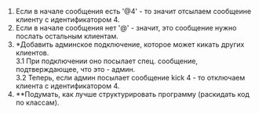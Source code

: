 

1. Если в начале сообщения есть '@4' - то значит отсылаем сообщеине клиенту с идентификатором 4.
2. Если в начале сообщения нет '@' - значит, это сообщение нужно послать остальным клиентам. 
3. *Добавить админское подключение, которое может кикать других клиентов.<br>
3.1 При подключении оно посылает спец. сообщение, подтверждающее, что это - админ.<br>
3.2 Теперь, если админ посылает сообщение kick 4 - то отключаем клиента с идентификатором 4.
4. **Подумать, как лучше структурировать программу (раскидать код по классам).